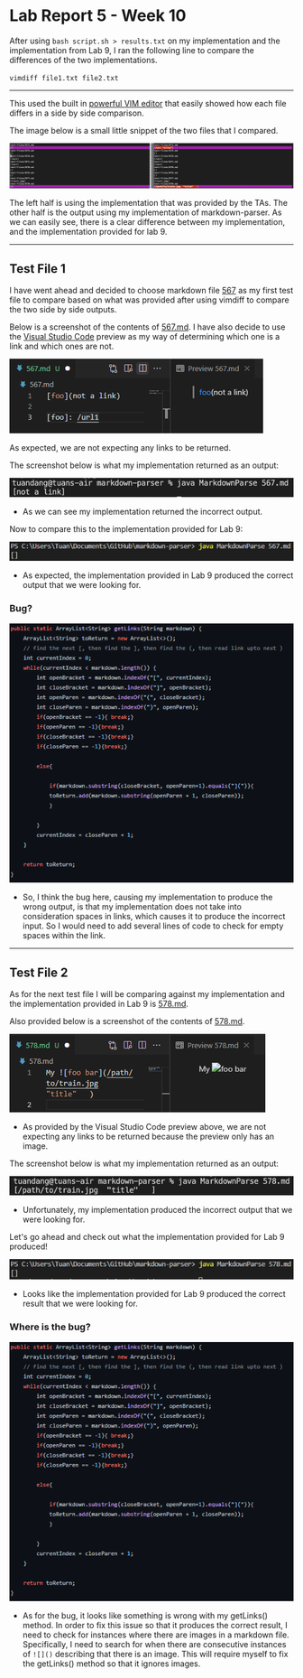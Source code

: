 # **Lab Report 5 - Week 10**

After using `bash script.sh > results.txt` on my implementation and the implementation from Lab 9, I ran the following line to compare the differences of the two implementations.

`vimdiff file1.txt file2.txt`
___ 
This used the built in [powerful VIM editor](https://www.vim.org/) that easily showed how each file differs in a side by side comparison.

The image below is a small little snippet of the two files that I compared. 

![Image](/Images/vimdiff.png)

The left half is using the implementation that was provided by the TAs. The other half is the output using my implementation of markdown-parser. As we can easily see, there is a clear difference between my implementation, and the implementation provided for lab 9.
___
## **Test File 1** 

I have went ahead and decided to choose markdown file [567](https://github.com/TuannDang/markdown-parser/blob/main/test-files/567.md) as my first test file to compare based on what was provided after using vimdiff to compare the two side by side outputs. 

Below is a screenshot of the contents of [567.md](https://github.com/TuannDang/markdown-parser/blob/main/test-files/567.md). I have also decide to use the [Visual Studio Code](https://code.visualstudio.com/) preview as my way of determining which one is a link and which ones are not. 

![Image](/Images/567md%20contents.png)

As expected, we are not expecting any links to be returned. 

The screenshot below is what my implementation returned as an output: 

![Image](/Images/MyImplementation567ResultMD.png)

- As we can see my implementation returned the incorrect output. 

Now to compare this to the implementation provided for Lab 9:

![Image](/Images/Lab9-567MDResult.png)

- As expected, the implementation provided in Lab 9 produced the correct output that we were looking for. 

### **Bug?**
![Image](/Images/CodeChangeMyImplementation.PNG)

- So, I think the bug here, causing my implementation to produce the wrong output, is that my implementation does not take into consideration spaces in links, which causes it to produce the incorrect input. So I would need to add several lines of code to check for empty spaces within the link. 

___
## **Test File 2**
As for the next test file I will be comparing against my implementation and the implementation provided in Lab 9 is [578.md](https://github.com/TuannDang/markdown-parser/blob/main/test-files/578.md).

Also provided below is a screenshot of the contents of [578.md](https://github.com/TuannDang/markdown-parser/blob/main/test-files/578.md). 

![Image](/Images/578md%20contents.png)

- As provided by the Visual Studio Code preview above, we are not expecting any links to be returned because the preview only has an image. 

The screenshot below is what my implementation returned as an output: 

![Image](/Images/MyImplementation578ResultMD.png)

- Unfortunately, my implementation produced the incorrect output that we were looking for. 

Let's go ahead and check out what the implementation provided for Lab 9 produced! 

![Image](/Images/Lab9-578MDResult.png)

- Looks like the implementation provided for Lab 9 produced the correct result that we were looking for. 

### **Where is the bug?**
![Image](/Images/CodeChangeMyImplementation.PNG)
- As for the bug, it looks like something is wrong with my getLinks() method. In order to fix this issue so that it produces the correct result, I need to check for instances where there are images in a markdown file. Specifically, I need to search for when there are consecutive instances of `![]()` describing that there is an image. This will require myself to fix the getLinks() method so that it ignores images. 
